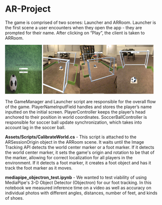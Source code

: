 # AR-Project

The game is comprised of two scenes: Launcher and ARRoom. Launcher is the first scene a user encounters when they open the app - they are prompted for their name. After clicking on “Play”, the client is taken to ARRoom.

<img src="launcher screen.jpeg" width=24%/> <img src="game screen 1.jpeg" width=24%/><img src="game screen 2.jpeg" width=24%/><img src="game screen 3.jpeg" width=24%/>

The GameManager and Launcher script are responsible for the overall flow of the game. PlayerNameInputField handles and stores the player’s name inputted on the initial screen. PlayerController keeps the player’s head anchored to their position in world coordinates. SoccerBallController is responsible for soccer ball update synchronization, which takes into account lag in the soccer ball.

**Assets/Scripts/CalibrateWorld.cs** - This script is attached to the ARSessionOrigin object in the ARRoom scene. It waits until the Image Tracking API detects the world center marker or a foot marker. If it detects the world center marker, it sets the game's origin and rotation to be that of the marker, allowing for correct localization for all players in the environment. If it detects a foot marker, it creates a foot object and has it track the foot marker as it moves.

**mediapipe_objectron_test.ipynb** - We wanted to test viability of using MediaPipe's 3-D Object Detector (Objectron) for our foot tracking. In this notebook we measured inference time on a video as well as accuracy on individual photos with different angles, distances, number of feet, and kinds of shoes.

